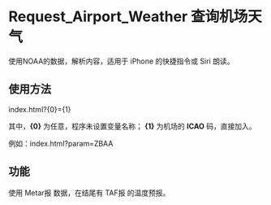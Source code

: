 # Request_Airport_Weather 查询机场天气
使用NOAA的数据，解析内容，适用于 iPhone 的快捷指令或 Siri 朗读。

## 使用方法
index.html?{0}={1}

其中，**{0}** 为任意，程序未设置变量名称；
**{1}** 为机场的 **ICAO** 码，直接加入。

例如：index.html?param=ZBAA

## 功能
使用 Metar报 数据，在结尾有 TAF报 的温度预报。

